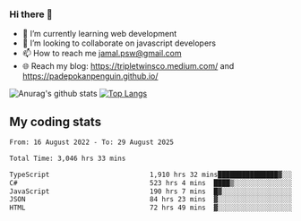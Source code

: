 ### Hi there 👋

<!--
**padepokanpenguin/padepokanpenguin** is a ✨ _special_ ✨ repository because its `README.md` (this file) appears on your GitHub profile.
-->

- 🌱 I’m currently learning  web development
- 👯 I’m looking to collaborate on javascript developers
- 📫 How to reach me jamal.psw@gmail.com
- 🌐 Reach my blog:
   https://tripletwinsco.medium.com/ and
   https://padepokanpenguin.github.io/

![Anurag's github stats](https://github-readme-stats.vercel.app/api?username=padepokanpenguin&count_private=true&disable_animations=false&show_icons=true&theme=default)
[![Top Langs](https://github-readme-stats.vercel.app/api/top-langs/?username=padepokanpenguin&theme=default&layout=compact)](https://github.com/padepokanpenguin)

## My coding stats

<!--START_SECTION:waka-->

```txt
From: 16 August 2022 - To: 29 August 2025

Total Time: 3,046 hrs 33 mins

TypeScript                         1,910 hrs 32 mins███████████████▓░░░░░░░░░   62.71 %
C#                                 523 hrs 4 mins  ████▒░░░░░░░░░░░░░░░░░░░░   17.17 %
JavaScript                         190 hrs 7 mins  █▓░░░░░░░░░░░░░░░░░░░░░░░   06.24 %
JSON                               84 hrs 23 mins  ▓░░░░░░░░░░░░░░░░░░░░░░░░   02.77 %
HTML                               72 hrs 49 mins  ▓░░░░░░░░░░░░░░░░░░░░░░░░   02.39 %
```

<!--END_SECTION:waka-->


